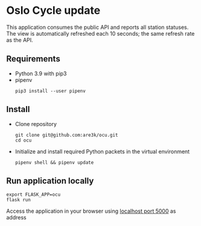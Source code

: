 # Oslo Cycle update

This application consumes the public API and reports all station statuses. The view is automatically refreshed each 10 seconds; the same refresh rate as the API.

## Requirements

* Python 3.9 with pip3
* pipenv  
  ```shell
  pip3 install --user pipenv
  ```

## Install

* Clone repository  
  ```shell
  git clone git@github.com:are3k/ocu.git
  cd ocu
  ```
* Initialize and install required Python packets in the virtual environment  
  ```shell
  pipenv shell && pipenv update
  ```

## Run application locally

```shell
export FLASK_APP=ocu
flask run
```
Access the application in your browser using [localhost port 5000](http://120.0.0.1:5000/) as address

